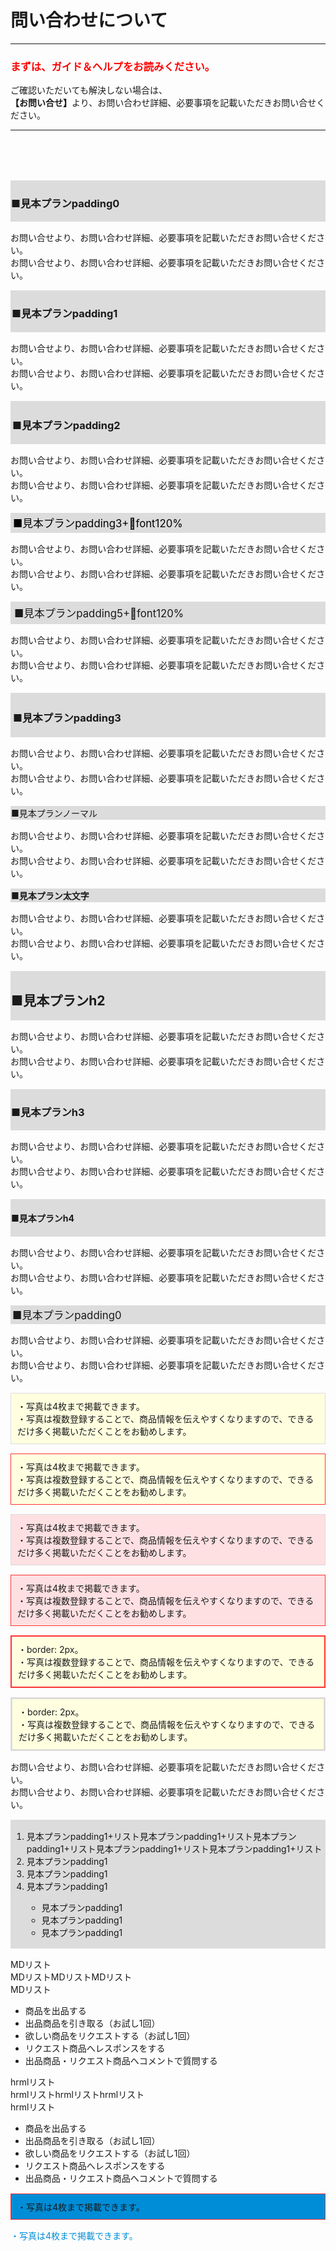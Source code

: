 # 問い合わせについて
<hr>

### <font color="#ff0000">まずは、ガイド＆ヘルプをお読みください。</font>

ご確認いただいても解決しない場合は、<br>
<b>【お問い合せ】</b>より、お問い合わせ詳細、必要事項を記載いただきお問い合せください。
<hr>
<br>
<br>
<br>
<div style="margin-top: 15px; margin-bottom: 15px; border: 1px solid #dcdcdc; background-color: #dcdcdc;">
<h3>■見本プランpadding0</h3>
</div>
お問い合せより、お問い合わせ詳細、必要事項を記載いただきお問い合せください。<br>
お問い合せより、お問い合わせ詳細、必要事項を記載いただきお問い合せください。

<div style="padding: 1px; margin-top: 15px; margin-bottom: 15px; border: 1px solid #dcdcdc; background-color: #dcdcdc;"><h3>■見本プランpadding1</h3></div>
お問い合せより、お問い合わせ詳細、必要事項を記載いただきお問い合せください。<br>
お問い合せより、お問い合わせ詳細、必要事項を記載いただきお問い合せください。

<div style="padding: 2px; margin-top: 15px; margin-bottom: 15px; border: 1px solid #dcdcdc; background-color: #dcdcdc;"><h3>■見本プランpadding2</h3></div>
お問い合せより、お問い合わせ詳細、必要事項を記載いただきお問い合せください。<br>
お問い合せより、お問い合わせ詳細、必要事項を記載いただきお問い合せください。

<div style="padding: 3px; margin-top: 15px; margin-bottom: 15px; border: 1px solid #dcdcdc; background-color: #dcdcdc; font-size: 120%;"><font color="#000000">■見本プランpadding3+font120%</font></div>
お問い合せより、お問い合わせ詳細、必要事項を記載いただきお問い合せください。<br>
お問い合せより、お問い合わせ詳細、必要事項を記載いただきお問い合せください。

<div style="padding: 5px; margin-top: 15px; margin-bottom: 15px; border: 1px solid #dcdcdc; background-color: #dcdcdc; font-size: 120%">■見本プランpadding5+font120%</div>
お問い合せより、お問い合わせ詳細、必要事項を記載いただきお問い合せください。<br>
お問い合せより、お問い合わせ詳細、必要事項を記載いただきお問い合せください。

<div style="padding: 3px; margin-top: 15px; margin-bottom: 15px; border: 1px solid #dcdcdc; background-color: #dcdcdc;"><h3>■見本プランpadding3</h3></div>
お問い合せより、お問い合わせ詳細、必要事項を記載いただきお問い合せください。<br>
お問い合せより、お問い合わせ詳細、必要事項を記載いただきお問い合せください。

<div style="margin-top: 15px; margin-bottom: 15px; border: 1px solid #dcdcdc; background-color: #dcdcdc;">■見本プランノーマル</div>
お問い合せより、お問い合わせ詳細、必要事項を記載いただきお問い合せください。<br>
お問い合せより、お問い合わせ詳細、必要事項を記載いただきお問い合せください。
<div style="margin-top: 15px; margin-bottom: 15px; border: 1px solid #dcdcdc; background-color: #dcdcdc;"><b>■見本プラン太文字</b></div>
お問い合せより、お問い合わせ詳細、必要事項を記載いただきお問い合せください。<br>
お問い合せより、お問い合わせ詳細、必要事項を記載いただきお問い合せください。
<div style="margin-top: 15px; margin-bottom: 15px; border: 1px solid #dcdcdc; background-color: #dcdcdc;"><h2>■見本プランh2</h2></div>
お問い合せより、お問い合わせ詳細、必要事項を記載いただきお問い合せください。<br>
お問い合せより、お問い合わせ詳細、必要事項を記載いただきお問い合せください。
<div style="margin-top: 15px; margin-bottom: 15px; border: 1px solid #dcdcdc; background-color: #dcdcdc;"><h3>■見本プランh3</h3></div>
お問い合せより、お問い合わせ詳細、必要事項を記載いただきお問い合せください。<br>
お問い合せより、お問い合わせ詳細、必要事項を記載いただきお問い合せください。
<div style="margin-top: 15px; margin-bottom: 15px; border: 1px solid #dcdcdc; background-color: #dcdcdc;"><h4>■見本プランh4</h4></div>
お問い合せより、お問い合わせ詳細、必要事項を記載いただきお問い合せください。<br>
お問い合せより、お問い合わせ詳細、必要事項を記載いただきお問い合せください。

<div style="padding: 2px; margin-top: 15px; margin-bottom: 15px; border: 1px solid #dcdcdc; background-color: #dcdcdc; font-size: 120%">■見本プランpadding0</div>
お問い合せより、お問い合わせ詳細、必要事項を記載いただきお問い合せください。<br>
お問い合せより、お問い合わせ詳細、必要事項を記載いただきお問い合せください。

<div style="padding: 10px; margin-top: 15px; margin-bottom: 15px; border: 1px solid #dcdcdc; background-color: #ffffe0;">
・写真は4枚まで掲載できます。<br>
・写真は複数登録することで、商品情報を伝えやすくなりますので、できるだけ多く掲載いただくことをお勧めします。
</div>

<div style="padding: 10px; margin-top: 15px; margin-bottom: 15px; border: 1px solid #ff3333; background-color: #ffffe0;">
・写真は4枚まで掲載できます。<br>
・写真は複数登録することで、商品情報を伝えやすくなりますので、できるだけ多く掲載いただくことをお勧めします。
</div>

<div style="padding: 10px; margin-top: 15px; margin-bottom: 15px; border: 1px solid #dcdcdc; background-color: #ffe0e2;">
・写真は4枚まで掲載できます。<br>
・写真は複数登録することで、商品情報を伝えやすくなりますので、できるだけ多く掲載いただくことをお勧めします。
</div>

<div style="padding: 10px; margin-top: 15px; margin-bottom: 15px; border: 1px solid #ff3333; background-color: #ffe0e2;">
・写真は4枚まで掲載できます。<br>
・写真は複数登録することで、商品情報を伝えやすくなりますので、できるだけ多く掲載いただくことをお勧めします。
</div>

<div style="padding: 10px; margin-top: 15px; margin-bottom: 15px; border: 2px solid #ff3333; background-color: #ffffe0;">
・border: 2px。<br>
・写真は複数登録することで、商品情報を伝えやすくなりますので、できるだけ多く掲載いただくことをお勧めします。
</div>

<div style="padding: 10px; margin-top: 15px; margin-bottom: 15px; border: 3px solid #dcdcdc; background-color: #ffffe0;">
・border: 2px。<br>
・写真は複数登録することで、商品情報を伝えやすくなりますので、できるだけ多く掲載いただくことをお勧めします。
</div>

お問い合せより、お問い合わせ詳細、必要事項を記載いただきお問い合せください。<br>
お問い合せより、お問い合わせ詳細、必要事項を記載いただきお問い合せください。
<div style="padding: 1px; margin-top: 15px; margin-bottom: 15px; border: 1px solid #dcdcdc; background-color: #dcdcdc;">
<ol>
<li>見本プランpadding1+リスト見本プランpadding1+リスト見本プランpadding1+リスト見本プランpadding1+リスト見本プランpadding1+リスト</li>
<li>見本プランpadding1</li>
<li>見本プランpadding1</li>
<li>見本プランpadding1</li>
<ul>
<li>見本プランpadding1</li>
<li>見本プランpadding1</li>
<li>見本プランpadding1</li>
</ul></ol></div>

MDリスト  
MDリストMDリストMDリスト  
MDリスト
- 商品を出品する
- 出品商品を引き取る（お試し1回）
- 欲しい商品をリクエストする（お試し1回）
- リクエスト商品へレスポンスをする
- 出品商品・リクエスト商品へコメントで質問する

hrmlリスト<br>
hrmlリストhrmlリストhrmlリスト<br>
hrmlリスト
<ul>
<li>商品を出品する</li>
<li>出品商品を引き取る（お試し1回）</li>
<li>欲しい商品をリクエストする（お試し1回）</li>
<li>リクエスト商品へレスポンスをする</li>
<li>出品商品・リクエスト商品へコメントで質問する</li>
</ul>

<div style="padding: 10px; margin-top: 15px; margin-bottom: 15px; border: 1px solid #ff3333; background-color: #008dd7;">
・写真は4枚まで掲載できます。
</div>

<font color="#008dd7">・写真は4枚まで掲載できます。</font>